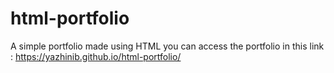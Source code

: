 # html-portfolio
A simple portfolio made using HTML
you can access the portfolio in this link : https://yazhinib.github.io/html-portfolio/

